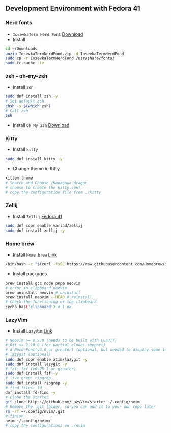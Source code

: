 ## Development Environment with Fedora 41
### Nerd fonts
- `IosevkaTerm Nerd Font` [Download](https://www.nerdfonts.com/font-downloads)
- Install
```bash
cd ~/Downloads
unzip IosevkaTermNerdFond.zip -d IosevkaTermNerdFond
sudo cp -r IosevkaTermNerdFond /usr/share/fonts/
sudo fc-cache -fv
```
### zsh - oh-my-zsh
- Install `zsh` 
```bash
sudo dnf install zsh -y
# Set default zsh
chsh -s $(which zsh)
# Call zsh
zsh
```
- Install `Oh My Zsh` [Download](https://ohmyz.sh/)

###  Kitty
- Install `kitty`
```bash
sudo dnf install kitty -y
```
- Change theme in Kitty
```bash
kittem theme
# Search and Choose /Kanagawa_dragon
# choose to create the kitty.conf
# copy the configuration file from ./kitty
```
### Zellij
- Install `Zellij` [Fedora 41](https://copr.fedorainfracloud.org/coprs/varlad/zellij/)
```bash
sudo dnf copr enable varlad/zellij  
sudo dnf install zellij -y
```
### Home brew 
- Install `Home brew` [Link](https://brew.sh/)
```bash
/bin/bash -c "$(curl -fsSL https://raw.githubusercontent.com/Homebrew/install/HEAD/install.sh)"
```
- Install packages
```bash
brew install gcc node pnpm neovim
# error in clipboard neovim
brew uninstall neovim # uninstall
brew install neovim --HEAD # reinstall
# Check the functioning of the clipboard
:echo has('clipboard') # 1 ok
```
### LazyVim
- Install `LazyVim` [Link](https://www.lazyvim.org/)
```bash
# Neovim >= 0.9.0 (needs to be built with LuaJIT) 
# Git >= 2.19.0 (for partial clones support)
# a Nerd Font(v3.0 or greater) (optional, but needed to display some icons)
# lazygit (optional)
sudo dnf copr enable atim/lazygit -y
sudo dnf install lazygit -y
# fzf: fzf (v0.25.1 or greater)
sudo dnf install fzf -y
# live grep: ripgrep
sudo dnf install ripgrep -y
# find files: fd
dnf install fd-find -y
# Clone the starter
git clone https://github.com/LazyVim/starter ~/.config/nvim
# Remove the .git folder, so you can add it to your own repo later
rm -rf ~/.config/nvim/.git
# finish
nvim ~/.config/nvim/
# copy the configurations en ./nvim
```
